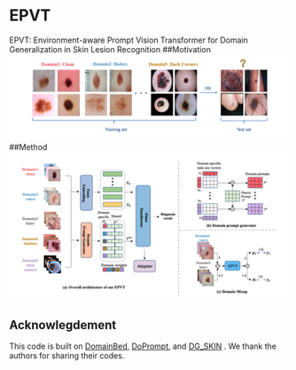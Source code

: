 # EPVT
EPVT: Environment-aware Prompt Vision Transformer for Domain Generalization in Skin Lesion Recognition
##Motivation
![alt text](image/motivation.png)
##Method
![alt text](image/method.png)




## Acknowlegdement

This code is built on [DomainBed](https://github.com/facebookresearch/DomainBed), [DoPrompt](https://github.com/zhengzangw/DoPrompt), and [DG_SKIN](https://github.com/alceubissoto/artifact-generalization-skin) . We thank the authors for sharing their codes.
